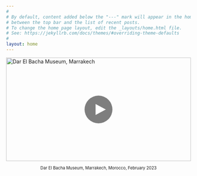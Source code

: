 ```yaml
---
#
# By default, content added below the "---" mark will appear in the home page
# between the top bar and the list of recent posts.
# To change the home page layout, edit the _layouts/home.html file.
# See: https://jekyllrb.com/docs/themes/#overriding-theme-defaults
#
layout: home
---
```

<div style="max-width: 800px; margin: 0 auto;">
  <div style="position: relative; padding-bottom: 56.25%;" id="mediaContainer">
    <img 
      id="mainImage"
      src="{{ site.baseurl }}/assets/images/og-image.jpg"
      alt="Dar El Bacha Museum, Marrakech"
      style="position: absolute; top: 0; left: 0; width: 100%; height: 100%; object-fit: cover; display: block;">
    <button id="playTwitch" style="position: absolute; top: 50%; left: 50%; transform: translate(-50%, -50%); background: none; border: none; cursor: pointer;">
      <svg width="80" height="80" viewBox="0 0 80 80">
        <circle cx="40" cy="40" r="38" fill="rgba(0,0,0,0.5)" />
        <polygon points="32,25 60,40 32,55" fill="#fff"/>
      </svg>
    </button>
  </div>
</div>

<style>
  #mediaContainer img {
    object-fit: cover;
  }
  #mediaContainer iframe {
    position: absolute;
    top: 0;
    left: 0;
    width: 100%;
    height: 100%;
    border: none;
  }
</style>

<script>
  document.getElementById('playTwitch').onclick = function() {
    document.getElementById('mediaContainer').innerHTML = `
      <iframe
        src="https://player.twitch.tv/?channel=prabhchintan&parent=${location.hostname}"
        height="480"
        width="100%"
        allowfullscreen
        frameborder="0"
        style="display:block; margin:0 auto; max-width:900px;">
      </iframe>
    `;
  };
</script>

<p style="font-size: 0.8em; font-style; text-align: center;">
  Dar El Bacha Museum, Marrakech, Morocco, February 2023
</p>